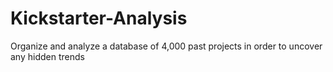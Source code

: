 # Kickstarter-Analysis

Organize and analyze a database of 4,000 past projects in order to uncover any hidden trends

